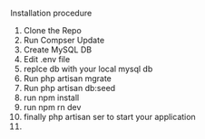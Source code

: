 Installation procedure

1. Clone the Repo
2. Run Compser Update
3. Create MySQL DB
4. Edit .env file 
5. replce db with your local mysql db
6. Run php artisan mgrate
7. Run php artisan db:seed
8. run npm install
9. run npm rn dev
10. finally php artisan ser to start your application
11. 

